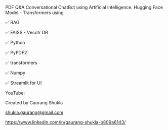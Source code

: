 PDF Q&A Conversational ChatBot using Artificial intelligence. Hugging Face Model - Transformers using

✅ RAG

✅ FAISS - Vecotr DB

✅ Python

✅ PyPDF2

✅ transformers

✅ Numpy

✅ Streamlit for UI

YouTube: 

Created by Gaurang Shukla

shukla.gaurang@gmail.com

https://www.linkedin.com/in/gaurang-shukla-b809a6143/
